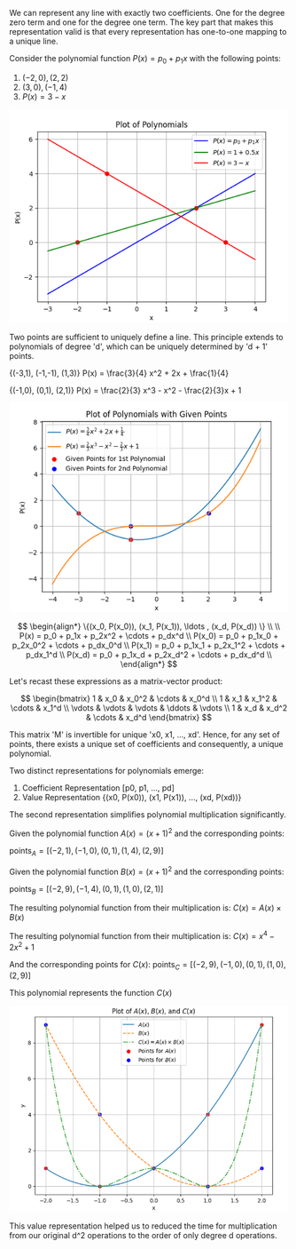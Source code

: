 We can represent any line with exactly two coefficients. One for the degree zero term and one for the degree one term. The key part that makes this representation valid is that every representation has one-to-one mapping to a unique line. 

Consider the polynomial function $P(x) = p_0 + p_1x$ with the following points:

1. $(-2,0), (2,2)$
2. $(3,0), (-1,4)$
3. $P(x) = 3 - x$


![Plot1](images/plot1.png)

Two points are sufficient to uniquely define a line. This principle extends to polynomials of degree 'd', which can be uniquely determined by 'd + 1' points.

{(-3,1), (-1,-1), (1,3)}
P(x) = \frac{3}{4} x^2 + 2x + \frac{1}{4}

{(-1,0), (0,1), (2,1)}
P(x) = \frac{2}{3} x^3 - x^2 - \frac{2}{3}x + 1

![Plot2](images/plot2.png)

$$
\begin{align*}
\{(x_0, P(x_0)), (x_1, P(x_1)), \ldots , (x_d, P(x_d)) \} \\
\\
P(x) = p_0 + p_1x + p_2x^2 + \cdots + p_dx^d \\
P(x_0) = p_0 + p_1x_0 + p_2x_0^2 + \cdots + p_dx_0^d \\
P(x_1) = p_0 + p_1x_1 + p_2x_1^2 + \cdots + p_dx_1^d \\
P(x_d) = p_0 + p_1x_d + p_2x_d^2 + \cdots + p_dx_d^d \\
\end{align*}
$$

Let's recast these expressions as a matrix-vector product:

$$
\begin{bmatrix}
1 & x_0 & x_0^2 & \cdots & x_0^d \\
1 & x_1 & x_1^2 & \cdots & x_1^d \\
\vdots & \vdots & \vdots  & \ddots & \vdots  \\
1 & x_d & x_d^2 & \cdots & x_d^d 
\end{bmatrix}
$$

This matrix 'M' is invertible for unique 'x0, x1, ..., xd'. Hence, for any set of points, there exists a unique set of coefficients and consequently, a unique polynomial.

Two distinct representations for polynomials emerge:

1. Coefficient Representation [p0, p1, ..., pd]
2. Value Representation {(x0, P(x0)), (x1, P(x1)), ..., (xd, P(xd))}

The second representation simplifies polynomial multiplication significantly.

Given the polynomial function $A(x) = (x + 1)^2$ and the corresponding points:

$\text{points}_A = [(-2, 1), (-1, 0), (0, 1), (1, 4), (2, 9)]$

Given the polynomial function $B(x) = (x + 1)^2$ and the corresponding points:

$\text{points}_B = [(-2, 9), (-1, 4), (0, 1), (1, 0), (2, 1)]$

The resulting polynomial function from their multiplication is:
$C(x) = A(x) \times B(x)$

The resulting polynomial function from their multiplication is:
$C(x) = x^4 - 2x^2 + 1$

And the corresponding points for $C(x)$:
$\text{points}_C = [(-2, 9), (-1, 0), (0, 1), (1, 0), (2, 9)]$

This polynomial represents the function $C(x)$

![Plot3](images/plot3.png)

This value representation helped us to reduced the time for multiplication from our original d^2  operations to the order of only degree d operations.
